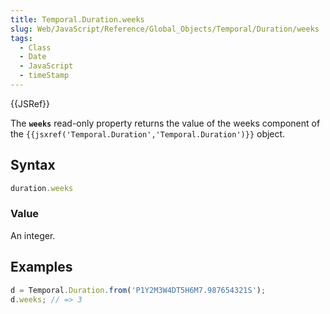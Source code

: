 ```yaml
---
title: Temporal.Duration.weeks
slug: Web/JavaScript/Reference/Global_Objects/Temporal/Duration/weeks
tags:
  - Class
  - Date
  - JavaScript
  - timeStamp
---
```

{{JSRef}}

<p class="summary"><span class="seoSummary">The <strong><code>weeks</code></strong> read-only property returns the value of the weeks component of the <code>{{jsxref('Temporal.Duration','Temporal.Duration')}}</code> object.</span></p>

## Syntax

```js
duration.weeks
```

### Value

An integer.

## Examples

```js
d = Temporal.Duration.from('P1Y2M3W4DT5H6M7.987654321S');
d.weeks; // => 3
```
